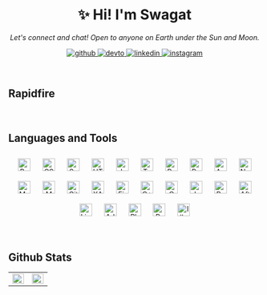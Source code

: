 <h1 align="center">✨ Hi! I'm Swagat</h1>
<p align="center">
  <i>Let's connect and chat! Open to anyone on Earth under the Sun and Moon.</i>
</p>
<p align="center">
<a href="https://github.com/socopoko">
<img src="https://img.shields.io/badge/github-%2324292e.svg?&style=for-the-badge&logo=github&logoColor=white" target="_blank" alt="github"/>
</a>
<a href="https://dev.to/socopoko">
<img src="https://img.shields.io/badge/dev.to-%2308090A.svg?&style=for-the-badge&logo=dev.to&logoColor=white" target="_blank" alt="devto"/>
</a>
<a href="https://linkedin.com/in/socopoko">
<img src="https://img.shields.io/badge/linkedin-%231E77B5.svg?&style=for-the-badge&logo=linkedin&logoColor=white" target="_blank" alt="linkedin"/>
</a>
<a href="https://instagram.com/socopoko">
<img src="https://img.shields.io/badge/instagram-%23000000.svg?&style=for-the-badge&logo=instagram&logoColor=white" target="_blank" alt="instagram"/>
</a>  
</p>

<br/>  

## Rapidfire  
<div>
  
<!-- 🔭 I’m currently working on **making clones of different websites using React**

- 🌱 I’m currently learning **MERN**

- 💬 Ask me about **HTML, CSS, JavaScript** 

- 📫 How to reach me swagatp99@gmail.com

- ⚡ Hobbies: :man_technologist: :open_book: :camera_flash: :musical_keyboard: :musical_note: :studio_microphone: :man_juggling:

</div>


<!--
<div align="center">
<img src="https://rishavanand.github.io/static/images/greetings.gif" align="center" style="width: 100%" />
</div>  
-->
<br/>  


## Languages and Tools  
<p align="center">  

<img style="margin: 10px" src="https://profilinator.rishav.dev/skills-assets/bootstrap-plain.svg" alt="Bootstrap" height="25" />  
<img style="margin: 10px" src="https://profilinator.rishav.dev/skills-assets/css3-original-wordmark.svg" alt="CSS3" height="25" />  
<img style="margin: 10px" src="https://profilinator.rishav.dev/skills-assets/sass-original.svg" alt="Sass" height="25" />  
<img style="margin: 10px" src="https://profilinator.rishav.dev/skills-assets/html5-original-wordmark.svg" alt="HTML5" height="25" />  
<img style="margin: 10px" src="https://profilinator.rishav.dev/skills-assets/javascript-original.svg" alt="JavaScript" height="25" />  
<img style="margin: 10px" src="https://profilinator.rishav.dev/skills-assets/typescript-original.svg" alt="TypeScript" height="25" />  

<img style="margin: 10px" src="https://profilinator.rishav.dev/skills-assets/react-original-wordmark.svg" alt="React" height="25" />  
<img style="margin: 10px" src="https://profilinator.rishav.dev/skills-assets/redux-original.svg" alt="Redux" height="25" />  
<img style="margin: 10px" src="https://profilinator.rishav.dev/skills-assets/angularjs-original.svg" alt="AngularJS" height="25" />  
<img style="margin: 10px" src="https://profilinator.rishav.dev/skills-assets/nodejs-original-wordmark.svg" alt="Node.js" height="25" />  
  
<img style="margin: 10px" src="https://profilinator.rishav.dev/skills-assets/mysql-original-wordmark.svg" alt="MySQL" height="25" />  
<img style="margin: 10px" src="https://profilinator.rishav.dev/skills-assets/mongodb-original-wordmark.svg" alt="MongoDB" height="25" />  
 
<img style="margin: 10px" src="https://profilinator.rishav.dev/skills-assets/git-scm-icon.svg" alt="Git" height="25" /> 
 
<img style="margin: 10px" src="https://profilinator.rishav.dev/skills-assets/xampp.png" alt="XAMPP" height="25" />   
<img style="margin: 10px" src="https://profilinator.rishav.dev/skills-assets/firebase.png" alt="Firebase" height="25" />  

 
<img style="margin: 10px" src="https://profilinator.rishav.dev/skills-assets/cplusplus-original.svg" alt="C++" height="25" />  
<img style="margin: 10px" src="https://profilinator.rishav.dev/skills-assets/c-original.svg" alt="C" height="25" />  
<img style="margin: 10px" src="https://profilinator.rishav.dev/skills-assets/java-original-wordmark.svg" alt="Java" height="25" />  
<img style="margin: 10px" src="https://profilinator.rishav.dev/skills-assets/python-original.svg" alt="Python" height="25" /> 

<img style="margin: 10px" src="https://profilinator.rishav.dev/skills-assets/aftereffects.png" alt="After Effects" height="25" />  
<img style="margin: 10px" src="https://profilinator.rishav.dev/skills-assets/lightroom.png" alt="Lightroom" height="25" />  
<img style="margin: 10px" src="https://profilinator.rishav.dev/skills-assets/adobexd.png" alt="Adobe XD" height="25" />  
<img style="margin: 10px" src="https://profilinator.rishav.dev/skills-assets/photoshop-plain.svg" alt="Photoshop" height="25" />  
<img style="margin: 10px" src="https://profilinator.rishav.dev/skills-assets/adobepremierepro.png" alt="Premiere Pro" height="25" />  
<img style="margin: 10px" src="https://profilinator.rishav.dev/skills-assets/adobe_illustrator-icon.svg" alt="Illustrator" height="25" /> 
</p>  

<br/>  

## Github Stats  
<table>
<tr>
<td valign="top" width="50%">
<img src="https://github-readme-stats.vercel.app/api?username=socopoko&show_icons=true&count_private=true&hide_border=true" align="left" style="width: 100%" />
</td>
<td valign="top" width="50%">
<img src="https://github-readme-stats.vercel.app/api/top-langs/?username=socopoko&hide_border=true&layout=compact" align="left" style="width: 100%" />
</td>
</tr>
</table>  

<!--
FOOTER
<hr>
<p align="center">
  <i>Let's connect and chat! Open to anyone on Earth under the Sun and Moon.</i>
<p align="center">
    <a href="https://www.linkedin.com/in/swagat-panda-51348b1a7/" alt="Linkedin"><img src="https://github.com/imdhruv99/imdhruv99/blob/master/readme/linkedin.png"></a>
    <a href="https://www.instagram.com/socopoko/" alt="Instagram"><img src="https://github.com/imdhruv99/imdhruv99/blob/master/readme/insta.png"></a>
    <a href="https://github.com/socopoko" alt="GitHub"><img src="https://github.com/imdhruv99/imdhruv99/blob/master/readme/github.png"></a>
    <a href="https://dev.to/socopoko" alt="Dev"><img src="https://github.com/imdhruv99/imdhruv99/blob/master/readme/dev.png"></a>
</p>
</p>
![Profile views counter](https://komarev.com/ghpvc/?username=socopoko&&style=flat-square&&color=yellow)  
-->

